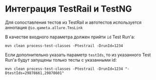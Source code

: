 # Интеграция TestRail и TestNG

Для сопоставления тестов из TestRail и автотестов используется аннотация `@io.qameta.allure.TmsLink`

В качестве входного параметра должен прийти `id` Test Run'а:

`mvn clean process-test-classes -Ptestrail -DrunId=1234`

Если дополнительно указать параметр `testIds`, то из указанного Test Run'a будут запущены только тесты с указанными id:

`mvn clean process-test-classes -Ptestrail -DrunId=1234 "-DtestIds=29878661,29878601"`

